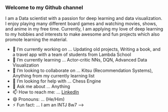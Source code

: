 ### Welcome to my Github channel
I am a Data scientist with a passion for deep learning and data visualization.
I enjoy playing many different board games and watching movies, shows, and anime in my free time.
Currently, I am applying my love of deep learning to my hobbies and interests to make awesome and fun projects which also promote learning the material.

- 🔭 I’m currently working on ... Updating old projects, Writing a book, and a travel app with a team of students from Lambda School
- 🌱 I’m currently learning ... Actor-critic NNs, DQN, Advanced Data Visualization
- 👯 I’m looking to collaborate on ... Kitsu (Recommendation Systems), Anything from my currently learning list
- 🤔 I’m looking for help with ... Chess Engine
- 💬 Ask me about ... Anything
- 📫 How to reach me: ... [LinkedIn](https://www.linkedin.com/in/aidan-mahoney/)
- 😄 Pronouns: ... (He/Him)
- ⚡ Fun fact: ... I am an INTJ 8w7
-->
